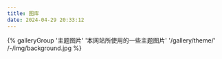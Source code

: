 ```yaml
---
title: 图库
date: 2024-04-29 20:33:12
---
```

<div class="gallery-group-main">
{% galleryGroup '主题图片' '本网站所使用的一些主题图片' '/gallery/theme/' /-/img/background.jpg %}
</div>